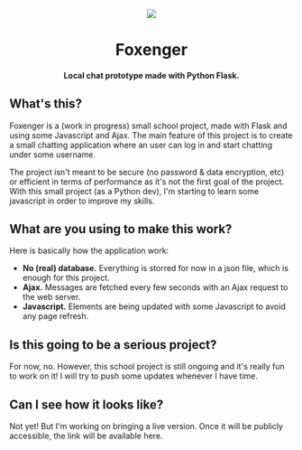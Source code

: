 <p align="center"><img src="https://i.imgur.com/6zZqxVh.png"></p>

<h1 align="center">Foxenger</h1>
<h4 align="center">Local chat prototype made with Python Flask.</h4>

## What's this?
Foxenger is a (work in progress) small school project, made with Flask and using some Javascript and Ajax.
The main feature of this project is to create a small chatting application where an user can log in and start chatting under some username.

The project isn't meant to be secure (no password & data encryption, etc) or efficient in terms of performance as it's not the first goal of the project.
With this small project (as a Python dev), I'm starting to learn some javascript in order to improve my skills.

## What are you using to make this work?
Here is basically how the application work:
* **No (real) database.** Everything is storred for now in a json file, which is enough for this project.
* **Ajax.** Messages are fetched every few seconds with an Ajax request to the web server.
* **Javascript.** Elements are being updated with some Javascript to avoid any page refresh.

## Is this going to be a serious project?
For now, no. However, this school project is still ongoing and it's really fun to work on it! I will try to push some updates whenever I have time.

## Can I see how it looks like?
Not yet! But I'm working on bringing a live version. Once it will be publicly accessible, the link will be available here.
